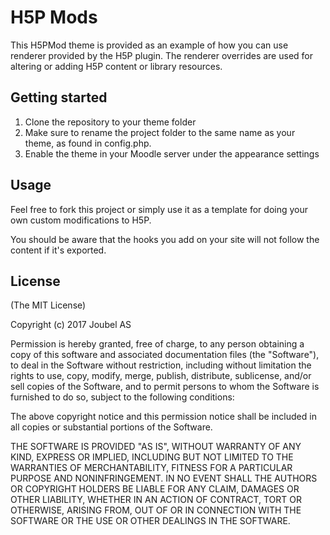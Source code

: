 H5P Mods
==========

This H5PMod theme is provided as an example of how you can use renderer provided by the H5P plugin. The renderer overrides are used for altering or adding H5P content or library resources.

## Getting started

1. Clone the repository to your theme folder
2. Make sure to rename the project folder to the same name as your theme, as found in config.php.
3. Enable the theme in your Moodle server under the appearance settings

## Usage

Feel free to fork this project or simply use it as a template for doing your
own custom modifications to H5P.

You should be aware that the hooks you add on your site will not follow
the content if it's exported.

## License

(The MIT License)

Copyright (c) 2017 Joubel AS

Permission is hereby granted, free of charge, to any person obtaining a copy of this software and associated documentation files (the "Software"), to deal in the Software without restriction, including without limitation the rights to use, copy, modify, merge, publish, distribute, sublicense, and/or sell copies of the Software, and to permit persons to whom the Software is furnished to do so, subject to the following conditions:

The above copyright notice and this permission notice shall be included in all copies or substantial portions of the Software.

THE SOFTWARE IS PROVIDED "AS IS", WITHOUT WARRANTY OF ANY KIND, EXPRESS OR IMPLIED, INCLUDING BUT NOT LIMITED TO THE WARRANTIES OF MERCHANTABILITY, FITNESS FOR A PARTICULAR PURPOSE AND NONINFRINGEMENT. IN NO EVENT SHALL THE AUTHORS OR COPYRIGHT HOLDERS BE LIABLE FOR ANY CLAIM, DAMAGES OR OTHER LIABILITY, WHETHER IN AN ACTION OF CONTRACT, TORT OR OTHERWISE, ARISING FROM, OUT OF OR IN CONNECTION WITH THE SOFTWARE OR THE USE OR OTHER DEALINGS IN THE SOFTWARE.
